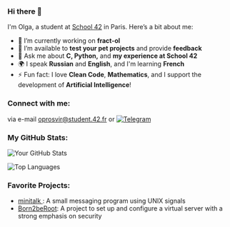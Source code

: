 ### Hi there 👋

I'm Olga, a student at [School 42](https://www.42.fr/) in Paris. Here’s a bit about me:

- 🔭 I’m currently working on **fract-ol**
- 👯 I’m available to **test your pet projects** and provide **feedback**
- 💬 Ask me about **C, Python,** and **my experience at School 42**
- 🌍 I speak **Russian** and **English**, and I'm learning **French**
- ⚡ Fun fact: I love **Clean Code**, **Mathematics**, and I support the development of **Artificial Intelligence**!


### Connect with me:
via e-mail [oprosvir@student.42.fr](mailto:oprosvir@student.42.fr) or 
[![Telegram](https://img.shields.io/badge/-Telegram-blue?style=flat&logo=telegram)](https://t.me/scoundrella)


### My GitHub Stats:

![Your GitHub Stats](https://github-readme-stats.vercel.app/api?username=prosviriakova&show_icons=true&theme=tokyonight&hide_border=true)

![Top Languages](https://github-readme-stats.vercel.app/api/top-langs/?username=prosviriakova&theme=tokyonight&layout=compact&hide_border=true)

### Favorite Projects:

- [minitalk ](https://github.com/prosviriakova/minitalk): A small messaging program using UNIX signals
- [Born2beRoot](https://github.com/prosviriakova/born2beroot): A project to set up and configure a virtual server with a strong emphasis on security

<!--
**Scoundrella/Scoundrella** is a ✨ _special_ ✨ repository because its `README.md` (this file) appears on your GitHub profile.
[![LinkedIn](https://img.shields.io/badge/-LinkedIn-blue?style=flat&logo=linkedin)](https://www.linkedin.com/in/yourprofile/)
- 🌱 I’m currently learning ✨ **C** ✨
-->

